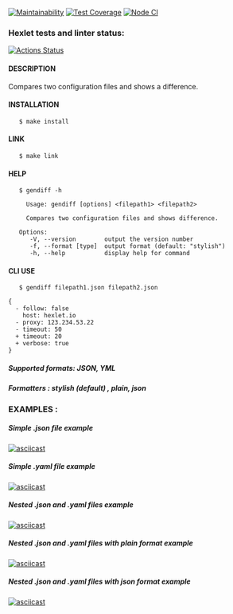 [![Maintainability](https://api.codeclimate.com/v1/badges/099d6254d37dbb3e28a2/maintainability)](https://codeclimate.com/github/Foppp/frontend-project-lvl2/maintainability)   [![Test Coverage](https://api.codeclimate.com/v1/badges/099d6254d37dbb3e28a2/test_coverage)](https://codeclimate.com/github/Foppp/frontend-project-lvl2/test_coverage)   [![Node CI](https://github.com/Foppp/frontend-project-lvl2/workflows/Node%20CI/badge.svg)](https://github.com/Foppp/frontend-project-lvl2/actions)

### Hexlet tests and linter status:
[![Actions Status](https://github.com/Foppp/frontend-project-lvl2/workflows/hexlet-check/badge.svg)](https://github.com/Foppp/frontend-project-lvl2/actions?query=workflow%3Ahexlet-check)

#### DESCRIPTION

Compares two configuration files and shows a difference.
#### INSTALLATION
```
   $ make install
```

#### LINK
```
   $ make link
```

#### HELP
```
   $ gendiff -h

     Usage: gendiff [options] <filepath1> <filepath2>

     Compares two configuration files and shows difference.

   Options:
      -V, --version        output the version number
      -f, --format [type]  output format (default: "stylish")
      -h, --help           display help for command
```

#### CLI USE
```
   $ gendiff filepath1.json filepath2.json

{
  - follow: false
    host: hexlet.io
  - proxy: 123.234.53.22
  - timeout: 50
  + timeout: 20
  + verbose: true
}
```

##### Supported formats: JSON, YML
##### Formatters : stylish (default) , plain, json

### EXAMPLES :

##### Simple .json file example

[![asciicast](https://asciinema.org/a/0sTTZYnxy7zxpQxJ4A8MNwO74.svg)](https://asciinema.org/a/0sTTZYnxy7zxpQxJ4A8MNwO74)

##### Simple .yaml file example

[![asciicast](https://asciinema.org/a/qnvtnPCgCbCbNCdIzqMl81YFi.svg)](https://asciinema.org/a/qnvtnPCgCbCbNCdIzqMl81YFi)

##### Nested .json and .yaml files example

[![asciicast](https://asciinema.org/a/qqdqbo6NJD5ahVVdSBB410E7D.svg)](https://asciinema.org/a/qqdqbo6NJD5ahVVdSBB410E7D)

##### Nested .json and .yaml files with plain format example

[![asciicast](https://asciinema.org/a/WGrE5e3GknX2y3eQYnIubc2g2.svg)](https://asciinema.org/a/WGrE5e3GknX2y3eQYnIubc2g2)

##### Nested .json and .yaml files with json format example

[![asciicast](https://asciinema.org/a/3fkwLXmoY6o6I5fZNIRDdTm7d.svg)](https://asciinema.org/a/3fkwLXmoY6o6I5fZNIRDdTm7d)
